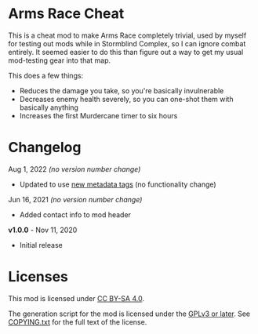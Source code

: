 Arms Race Cheat
===============

This is a cheat mod to make Arms Race completely trivial, used by myself for
testing out mods while in Stormblind Complex, so I can ignore combat entirely.
It seemed easier to do this than figure out a way to get my usual mod-testing
gear into that map.

This does a few things:
 * Reduces the damage you take, so you're basically invulnerable
 * Decreases enemy health severely, so you can one-shot them with basically anything
 * Increases the first Murdercane timer to six hours

Changelog
=========

Aug 1, 2022 *(no version number change)*
 * Updated to use [new metadata tags](https://github.com/apple1417/blcmm-parsing/tree/master/blimp)
   (no functionality change)

Jun 16, 2021 *(no version number change)*
 * Added contact info to mod header

**v1.0.0** - Nov 11, 2020
 * Initial release
 
Licenses
========

This mod is licensed under [CC BY-SA 4.0](https://creativecommons.org/licenses/by-sa/4.0/).

The generation script for the mod is licensed under the
[GPLv3 or later](https://www.gnu.org/licenses/quick-guide-gplv3.html).
See [COPYING.txt](../../COPYING.txt) for the full text of the license.

